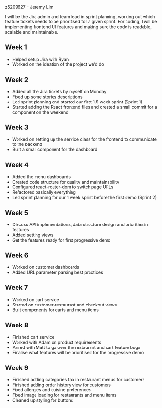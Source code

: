 z5209627 - Jeremy Lim

I will be the Jira admin and team lead in sprint planning, 
working out which feature tickets needs to be prioritised for a given sprint.
For coding, I will be implementing frontend UI features and making sure the code is readable, scalable and maintainable.

## Week 1
* Helped setup Jira with Ryan
* Worked on the ideation of the project we’d do

## Week 2
* Added all the Jira tickets by myself on Monday
* Fixed up some stories descriptions
* Led sprint planning and started our first 1.5 week sprint (Sprint 1)
* Started adding the React frontend files and created a small commit for a component on the weekend

## Week 3
* Worked on setting up the service class for the frontend to communicate to the backend
* Built a small component for the dashboard

## Week 4
* Added the menu dashboards
* Created code structure for quality and maintainability
* Configured react-router-dom to switch page URLs
* Refactored basically everything
* Led sprint planning for our 1 week sprint before the first demo (Sprint 2)

## Week 5
* Discuss API implementations, data structure design and priorities in features
* Added setting views
* Get the features ready for first progressive demo

## Week 6
* Worked on customer dashboards
* Added URL parameter parsing best practices

## Week 7
* Worked on cart service
* Started on customer-restaurant and checkout views
* Built components for carts and menu items

## Week 8
* Finished cart service
* Worked with Adam on product requirements
* Paired with Matt to go over the restaurant and cart feature bugs
* Finalise what features will be prioritised for the progressive demo

## Week 9
* Finished adding categories tab in restaurant menus for customers
* Finished adding order history view for customers
* Fixed allergies and cuisine preferences
* Fixed image loading for restaurants and menu items
* Cleaned up styling for buttons